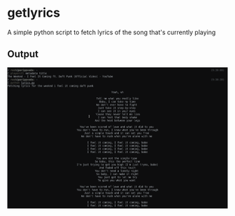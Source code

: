 # getlyrics

A simple python script to fetch lyrics of the song that's currently playing

## Output

![screenshot](https://github.com/Roshan-R/getlyrics/blob/main/imgs/output.png?raw=true)
